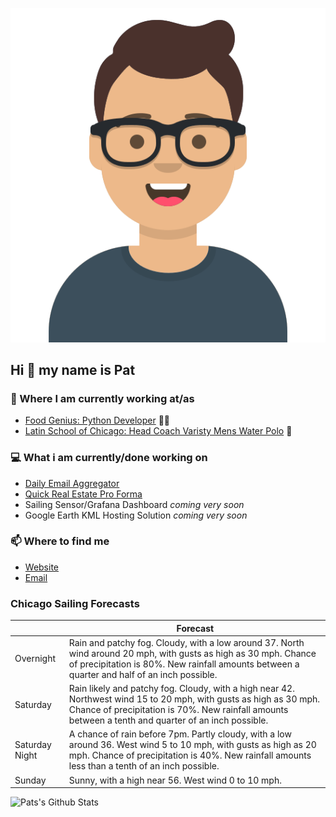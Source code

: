[![Social banner for p-j-falconer](https://raw.githubusercontent.com/P-J-FALCONER/P-J-FALCONER/master/assets/avataaars.svg)](https://patfalconer.com/)
## Hi :wave: my name is Pat

### 💼 Where I am currently working at/as
- [Food Genius: Python Developer](https://getfoodgenius.com/) 🍔🐍
- [Latin School of Chicago: Head Coach Varisty Mens Water Polo](https://www.latinschool.org/) 🤽


### 💻 What i am currently/done working on
 - [Daily Email Aggregator](https://github.com/P-J-FALCONER/dott_daily_mail)
 - [Quick Real Estate Pro Forma](https://github.com/P-J-FALCONER/henry)
 - Sailing Sensor/Grafana Dashboard *coming very soon*
 - Google Earth KML Hosting Solution *coming very soon*

### 📫 Where to find me
 - [Website](https://patfalconer.com/)
 - [Email](mailto:patrick.j.falconer@gmail.com)


### Chicago Sailing Forecasts
|   | Forecast  |
|---|---|
| Overnight | Rain and patchy fog. Cloudy, with a low around 37. North wind around 20 mph, with gusts as high as 30 mph. Chance of precipitation is 80%. New rainfall amounts between a quarter and half of an inch possible. |
| Saturday | Rain likely and patchy fog. Cloudy, with a high near 42. Northwest wind 15 to 20 mph, with gusts as high as 30 mph. Chance of precipitation is 70%. New rainfall amounts between a tenth and quarter of an inch possible. |
| Saturday Night | A chance of rain before 7pm. Partly cloudy, with a low around 36. West wind 5 to 10 mph, with gusts as high as 20 mph. Chance of precipitation is 40%. New rainfall amounts less than a tenth of an inch possible. |
| Sunday | Sunny, with a high near 56. West wind 0 to 10 mph. |

![Pats's Github Stats](https://github-readme-stats.vercel.app/api?username=p-j-falconer&show_icons=true&theme=radical)
